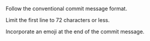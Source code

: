 Follow the conventional commit message format.

Limit the first line to 72 characters or less.

Incorporate an emoji at the end of the commit message.
